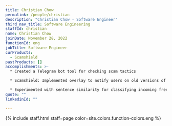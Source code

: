 ```yaml
---
title: Christian Chow
permalink: /people/christian
description: "Christian Chow - Software Engineer"
third_nav_title: Software Engineering
staffId: christian
name: Christian Chow
joinDate: November 28, 2022
functionId: eng
jobTitle: Software Engineer
curProducts:
  - Scamshield
pastProducts: []
accomplishments: >-
  * Created a Telegram bot tool for checking scam tactics

  * Scamshield: Implemented overlay to notify users on old versions of the app to update the app

  * Experimented with sentence similarity for classifying incoming free text responses that describe scams
quote: ""
linkedinId: ""

---
```


{% include staff.html staff=page color=site.colors.function-colors.eng %}
